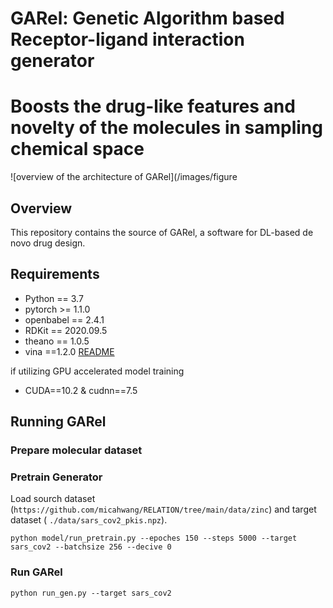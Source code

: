 # GARel: Genetic Algorithm based Receptor-ligand interaction generator
# Boosts the drug-like features and novelty of the molecules in sampling chemical space

![overview of the architecture of GARel](/images/figure
## Overview
This repository contains the source of GARel, a software for DL-based de novo drug design.


## Requirements
- Python == 3.7
- pytorch >= 1.1.0
- openbabel == 2.4.1
- RDKit == 2020.09.5
- theano == 1.0.5
- vina ==1.2.0 [README](https://autodock-vina.readthedocs.io/en/latest/docking_python.html)

if utilizing GPU accelerated model training 
- CUDA==10.2 & cudnn==7.5 




## Running GARel

### Prepare molecular dataset



### Pretrain Generator
Load sourch dataset (`https://github.com/micahwang/RELATION/tree/main/data/zinc`) and target dataset ( `./data/sars_cov2_pkis.npz`).

`python model/run_pretrain.py --epoches 150
                       --steps 5000
                       --target sars_cov2
                       --batchsize 256
                       --decive 0`


### Run GARel

`python run_gen.py --target sars_cov2`




